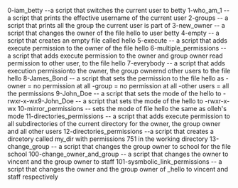 0-iam_betty --a script that switches the current user to betty
1-who_am_1 -- a script that prints the effective username of the current user
2-groups --  a script that prints all the group the current user is part of
3-new_owner -- a script that changes the owner of the file hello to user betty
4-empty -- a script that creates an empty file called hello
5-execute -- a script that adds execute permission to the owner of the file hello
6-multiple_permissions -- a script that adds execute permission to the owner and group owner read permission to other user, to the file hello
7-everybody -- a script that adds execution permissionto the owner, the group ownernd other users to the file hello
8-James_Bond -- a script that sets the permission to the file hello as -owner = no permission at all
                                                                       -group = no permission at all
                                                                       -other users = all the permissions
9-John_Doe -- a script that sets the mode of the hello to -rwxr-x-wx9-John_Doe -- a script that sets the mode of the hello to -rwxr-x-wx
10-mirror_permissions -- sets the mode of file hello the same as olleh's mode
11-directories_permissions -- a script that adds execute permission to all subdirectories of the current directory for the owner, the group owner and all other users 
12-directories_permissions --a script that creates a dircetory called my_dir with permissions 751 in the working directory
13-change_group -- a script that changes the group owner to school for the file school
100-change_owner_and_group -- a script that changes the owner to vincent and the group owner to staff
101-sysmbolic_link_permissions -- a script that changes the owner and the group owner of _hello to vincent and staff respectively
